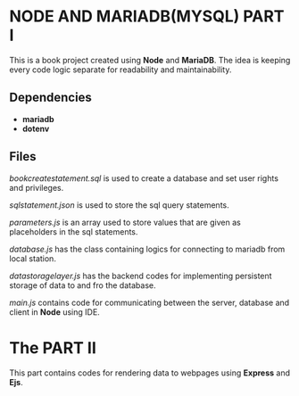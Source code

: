 # NODE AND MARIADB(MYSQL) PART I

This is a book project created using **Node** and **MariaDB**. The idea is keeping every code logic separate for readability and maintainability.

## Dependencies
-   **mariadb**
-   **dotenv**


## Files

*bookcreatestatement.sql* is used to create a database and set user rights and privileges.

*sqlstatement.json* is used to store the sql query statements.

*parameters.js* is an array used to store values that are given as placeholders in the sql statements.

*database.js* has the class containing logics for connecting to mariadb from local station.

*datastoragelayer.js* has the backend codes for implementing persistent storage of data to and fro the database.

*main.js* contains code for communicating between the server, database and client in **Node** using IDE.


# The PART II 
This part contains codes for rendering data to webpages using **Express** and **Ejs**.



